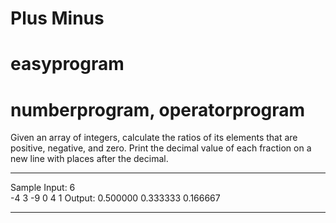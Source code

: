 # Plus Minus

# easyprogram

# numberprogram, operatorprogram


Given an array of integers, calculate the ratios of its elements that are positive, negative, and zero. Print the decimal value of each fraction on a new line with  places after the decimal.


---
Sample Input:
6         
-4 3 -9 0 4 1
Output:
0.500000
0.333333
0.166667

---



